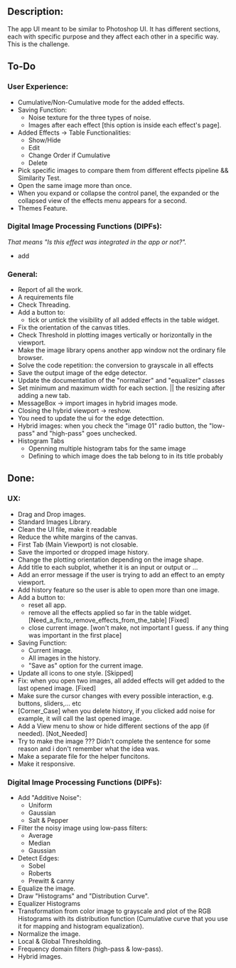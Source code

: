 ## Description:
The app UI meant to be similar to Photoshop UI. It has different sections, each with specific purpose and they affect each other in a specific way. This is the challenge.

## To-Do

### User Experience:
- Cumulative/Non-Cumulative mode for the added effects.
- Saving Function:
    - Noise texture for the three types of noise.
    - Images after each effect [this option is inside each effect's page].
- Added Effects -> Table Functionalities:
    - Show/Hide
    - Edit
    - Change Order if Cumulative
    - Delete
- Pick specific images to compare them from different effects pipeline && Similarity Test.
- Open the same image more than once.
- When you expand or collapse the control panel, the expanded or the collapsed view of the effects menu appears for a second.
- Themes Feature.

### Digital Image Processing Functions (DIPFs):
_That means "Is this effect was integrated in the app or not?"._
- add 


### General:
- Report of all the work.
- A requirements file
- Check Threading.
- Add a button to:
    - tick or untick the visibility of all added effects in the table widget.
- Fix the orientation of the canvas titles.
- Check Threshold in plotting images vertically or horizontally in the viewport.
- Make the image library opens another app window not the ordinary file browser.
- Solve the code repetition: the conversion to grayscale in all effects
- Save the output image of the edge detector.
- Update the documentation of the "normalizer" and "equalizer" classes
- Set minimum and maximum width for each section. || the resizing after adding a new tab.
- MessageBox -> import images in hybrid images mode.
- Closing the hybrid viewport -> reshow.
- You need to update the ui for the edge detecttion.
- Hybrid images: when you check the "image 01" radio button, the "low-pass" and "high-pass" goes unchecked.
- Histogram Tabs
    - Openning multiple histogram tabs for the same image 
    - Defining to which image does the tab belong to in its title probably

## Done:

### UX:
- Drag and Drop images.
- Standard Images Library.
- Clean the UI file, make it readable
- Reduce the white margins of the canvas.
- First Tab (Main Viewport) is not closable.
- Save the imported or dropped image history.
- Change the plotting orientation depending on the image shape.
- Add title to each subplot, whether it is an input or output or ...
- Add an error message if the user is trying to add an effect to an empty viewport.
- Add history feature so the user is able to open more than one image.
- Add a button to:
    - reset all app.
    - remove all the effects applied so far in the table widget. [Need_a_fix:to_remove_effects_from_the_table] [Fixed]
    - close current image. [won't make, not important I guess. if any thing was important in the first place]
- Saving Function:
    - Current image.
    - All images in the history.
    - "Save as" option for the current image.
- Update all icons to one style. [Skipped]
- Fix: when you open two images, all added effects will get added to the last opened image. [Fixed]
- Make sure the cursor changes with every possible interaction, e.g. buttons, sliders,... etc
- [Corner_Case] when you delete history, if you clicked add noise for example, it will call the last opened image.
- Add a View menu to show or hide different sections of the app (if needed). [Not_Needed]
- Try to make the image ??? Didn't complete the sentence for some reason and i don't remember what the idea was.
- Make a separate file for the helper funcitons.
- Make it responsive.


### Digital Image Processing Functions (DIPFs):
- Add "Additive Noise":
    - Uniform
    - Gaussian
    - Salt & Pepper
- Filter the noisy image using low-pass filters:
    - Average
    - Median
    - Gaussian
- Detect Edges:
    - Sobel
    - Roberts
    - Prewitt & canny
- Equalize the image.
- Draw "Histograms" and "Distribution Curve".
- Equalizer Histograms
- Transformation from color image to grayscale and plot of the RGB Histograms with its distribution function (Cumulative curve that you use it for mapping and histogram equalization).
- Normalize the image.
- Local & Global Thresholding.
- Frequency domain filters (high-pass & low-pass).
- Hybrid images.
